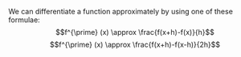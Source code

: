 We can differentiate a function approximately by using one of these
formulae: $$f^{\prime} (x) \approx \frac{f(x+h)-f(x)}{h}$$
$$f^{\prime} (x) \approx \frac{f(x+h)-f(x-h)}{2h}$$
